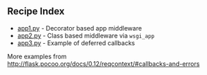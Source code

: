## Recipe Index

- [app1.py](app1.py) - Decorator based app middleware
- [app2.py](app2.py) - Class based middleware via `wsgi_app`
- [app3.py](app3.py) - Example of deferred callbacks


More examples from http://flask.pocoo.org/docs/0.12/reqcontext/#callbacks-and-errors
